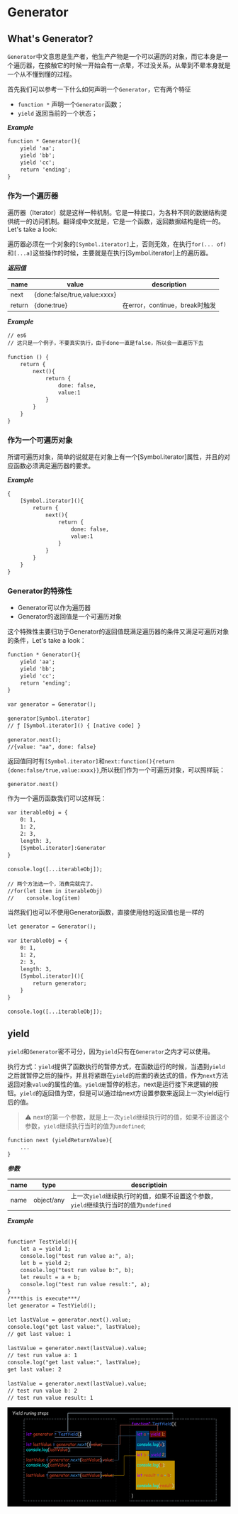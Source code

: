 # Generator


## What's Generator?

`Generator`中文意思是生产者，他生产产物是一个可以遍历的对象，而它本身是一个遍历器，在接触它的时候一开始会有一点晕，不过没关系，从晕到不晕本身就是一个从不懂到懂的过程。

首先我们可以参考一下什么如何声明一个`Generator`，它有两个特征
- `function *` 声明一个`Generator`函数；
- `yield` 返回当前的一个状态；

***Example***

```
function * Generator(){
    yield 'aa';
    yield 'bb';
    yield 'cc';
    return 'ending';
}
```

### 作为一个遍历器

遍历器（Iterator）就是这样一种机制。它是一种接口，为各种不同的数据结构提供统一的访问机制。翻译成中文就是，它是一个函数，返回数据结构是统一的。Let's take a look:

遍历器必须在一个对象的`[Symbol.iterator]`上，否则无效，在执行`for(... of)`和`[...a]`这些操作的时候，主要就是在执行[Symbol.iterator]上的遍历器。

***返回值***

name    |value                          |description
--------|-------------------------------|----------------------
next    |{done:false/true,value:xxxx}   |
return  |{done:true}                    |在error，continue，break时触发


***Example***

```
// es6
// 这只是一个例子，不要真实执行，由于done一直是false，所以会一直遍历下去

function () {
    return {
        next(){
            return {
                done: false,
                value:1
            }
        }
    }
}
```

### 作为一个可遍历对象

所谓可遍历对象，简单的说就是在对象上有一个[Symbol.iterator]属性，并且的对应函数必须满足遍历器的要求。

***Example***

```
{
    [Symbol.iterator](){
        return {
            next(){
                return {
                    done: false,
                    value:1
                }
            }
        }
    }
}
```

### Generator的特殊性

- Generator可以作为遍历器
- Generator的返回值是一个可遍历对象

这个特殊性主要归功于Generator的返回值既满足遍历器的条件又满足可遍历对象的条件，Let's take a look：

```
function * Generator(){
    yield 'aa';
    yield 'bb';
    yield 'cc';
    return 'ending';
}

var generator = Generator();

generator[Symbol.iterator]
// ƒ [Symbol.iterator]() { [native code] }

generator.next();
//{value: "aa", done: false}
```

返回值同时有`[Symbol.iterator]`和`next:function(){return {done:false/true,value:xxxx}}`,所以我们作为一个可遍历对象，可以照样玩：

```
generator.next()
```

作为一个遍历函数我们可以这样玩：

```
var iterableObj = {
    0: 1,
    1: 2,
    2: 3,
    length: 3,
    [Symbol.iterator]:Generator
}

console.log([...iterableObj]);

// 两个方法选一个，消费完就完了。
//for(let item in iterableObj)
//    console.log(item)

```

当然我们也可以不使用Generator函数，直接使用他的返回值也是一样的
```
let generator = Generator();

var iterableObj = {
    0: 1,
    1: 2,
    2: 3,
    length: 3,
    [Symbol.iterator](){
        return generator;
    }
}

console.log([...iterableObj]);
```

## yield
`yield`和`Generator`密不可分，因为`yield`只有在`Generator`之内才可以使用。

执行方式：`yield`提供了函数执行的暂停方式，在函数运行的时候，当遇到`yield`之后就暂停之后的操作，并且将紧跟在`yield`的后面的表达式的值，作为`next`方法返回对象`value`的属性的值。`yield是`暂停的标志，next是运行接下来逻辑的按钮。`yield`的返回值为空，但是可以通过给next方设置参数来返回上一次yield运行后的值。

> ⚠️ next的第一个参数，就是上一次`yield`继续执行时的值，如果不设置这个参数，`yield`继续执行当时的值为`undefined`;

```
function next (yieldReturnValue){
    ...
}
```

***参数***

name    | type          |descriptioin
--------|---------------|---------------------------
name    |object/any     |上一次`yield`继续执行时的值，如果不设置这个参数，`yield`继续执行当时的值为`undefined`

***Example***

```

function* TestYield(){
    let a = yield 1;
    console.log("test run value a:", a);
    let b = yield 2;
    console.log("test run value b:", b);
    let result = a + b;
    console.log("test run value result:", a);
}
/***this is execute***/
let generator = TestYield();

let lastValue = generator.next().value;
console.log("get last value:", lastValue);
// get last value: 1

lastValue = generator.next(lastValue).value;
// test run value a: 1
console.log("get last value:", lastValue);
get last value: 2

lastValue = generator.next(lastValue).value;
// test run value b: 2
// test run value result: 1

```

![yieldruningsteps](./imgs/yieldruningsteps.png)
